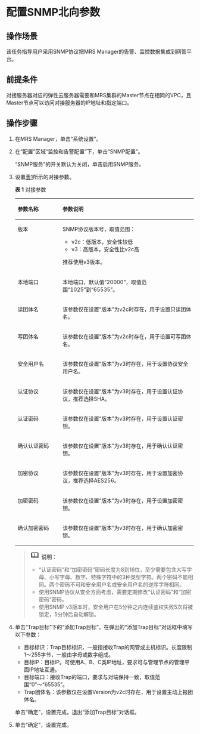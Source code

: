 # 配置SNMP北向参数<a name="ZH-CN_TOPIC_0174499318"></a>

## 操作场景<a name="zh-cn_topic_0035209607_section44841084183850"></a>

该任务指导用户采用SNMP协议把MRS Manager的告警、监控数据集成到网管平台。

## 前提条件<a name="zh-cn_topic_0035209607_section36395386183434"></a>

对接服务器对应的弹性云服务器需要和MRS集群的Master节点在相同的VPC，且Master节点可以访问对接服务器的IP地址和指定端口。

## 操作步骤<a name="zh-cn_topic_0035209607_section64229460183937"></a>

1.  在MRS Manager，单击“系统设置”。
2.  在“配置”区域“监控和告警配置”下，单击“SNMP配置”。

    “SNMP服务”的开关默认为关闭，单击启用SNMP服务。

3.  设置[表1](#zh-cn_topic_0035209607_table981749184027)所示的对接参数。

    **表 1**  对接参数

    <a name="zh-cn_topic_0035209607_table981749184027"></a>
    <table><thead align="left"><tr id="zh-cn_topic_0035209607_row56396084184027"><th class="cellrowborder" valign="top" width="25.16%" id="mcps1.2.3.1.1"><p id="zh-cn_topic_0035209607_p4680074184027"><a name="zh-cn_topic_0035209607_p4680074184027"></a><a name="zh-cn_topic_0035209607_p4680074184027"></a><strong id="zh-cn_topic_0035209607_b55176335184047"><a name="zh-cn_topic_0035209607_b55176335184047"></a><a name="zh-cn_topic_0035209607_b55176335184047"></a>参数名称</strong></p>
    </th>
    <th class="cellrowborder" valign="top" width="74.83999999999999%" id="mcps1.2.3.1.2"><p id="zh-cn_topic_0035209607_p43541750184027"><a name="zh-cn_topic_0035209607_p43541750184027"></a><a name="zh-cn_topic_0035209607_p43541750184027"></a><strong id="zh-cn_topic_0035209607_b40098116184047"><a name="zh-cn_topic_0035209607_b40098116184047"></a><a name="zh-cn_topic_0035209607_b40098116184047"></a>参数说明</strong></p>
    </th>
    </tr>
    </thead>
    <tbody><tr id="zh-cn_topic_0035209607_row37220829184027"><td class="cellrowborder" valign="top" width="25.16%" headers="mcps1.2.3.1.1 "><p id="zh-cn_topic_0035209607_p62097193184027"><a name="zh-cn_topic_0035209607_p62097193184027"></a><a name="zh-cn_topic_0035209607_p62097193184027"></a>版本</p>
    </td>
    <td class="cellrowborder" valign="top" width="74.83999999999999%" headers="mcps1.2.3.1.2 "><p id="zh-cn_topic_0035209607_p63816770184027"><a name="zh-cn_topic_0035209607_p63816770184027"></a><a name="zh-cn_topic_0035209607_p63816770184027"></a>SNMP协议版本号，取值范围：</p>
    <a name="zh-cn_topic_0035209607_ul37480023184027"></a><a name="zh-cn_topic_0035209607_ul37480023184027"></a><ul id="zh-cn_topic_0035209607_ul37480023184027"><li>v2c：低版本，安全性较低</li><li>v3：高版本，安全性比v2c高</li></ul>
    <p id="zh-cn_topic_0035209607_p9629177184027"><a name="zh-cn_topic_0035209607_p9629177184027"></a><a name="zh-cn_topic_0035209607_p9629177184027"></a>推荐使用v3版本。</p>
    </td>
    </tr>
    <tr id="zh-cn_topic_0035209607_row19553732184027"><td class="cellrowborder" valign="top" width="25.16%" headers="mcps1.2.3.1.1 "><p id="zh-cn_topic_0035209607_p40348451184027"><a name="zh-cn_topic_0035209607_p40348451184027"></a><a name="zh-cn_topic_0035209607_p40348451184027"></a>本地端口</p>
    </td>
    <td class="cellrowborder" valign="top" width="74.83999999999999%" headers="mcps1.2.3.1.2 "><p id="zh-cn_topic_0035209607_p46999123184027"><a name="zh-cn_topic_0035209607_p46999123184027"></a><a name="zh-cn_topic_0035209607_p46999123184027"></a>本地端口，默认值“20000”，取值范围“1025”到“65535”。</p>
    </td>
    </tr>
    <tr id="zh-cn_topic_0035209607_row20338929184027"><td class="cellrowborder" valign="top" width="25.16%" headers="mcps1.2.3.1.1 "><p id="zh-cn_topic_0035209607_p36840541184027"><a name="zh-cn_topic_0035209607_p36840541184027"></a><a name="zh-cn_topic_0035209607_p36840541184027"></a>读团体名</p>
    </td>
    <td class="cellrowborder" valign="top" width="74.83999999999999%" headers="mcps1.2.3.1.2 "><p id="zh-cn_topic_0035209607_p31293805184027"><a name="zh-cn_topic_0035209607_p31293805184027"></a><a name="zh-cn_topic_0035209607_p31293805184027"></a>该参数仅在设置“版本”为v2c时存在，用于设置只读团体名。</p>
    </td>
    </tr>
    <tr id="zh-cn_topic_0035209607_row13208790184027"><td class="cellrowborder" valign="top" width="25.16%" headers="mcps1.2.3.1.1 "><p id="zh-cn_topic_0035209607_p63279064184027"><a name="zh-cn_topic_0035209607_p63279064184027"></a><a name="zh-cn_topic_0035209607_p63279064184027"></a>写团体名</p>
    </td>
    <td class="cellrowborder" valign="top" width="74.83999999999999%" headers="mcps1.2.3.1.2 "><p id="zh-cn_topic_0035209607_p25330546184027"><a name="zh-cn_topic_0035209607_p25330546184027"></a><a name="zh-cn_topic_0035209607_p25330546184027"></a>该参数仅在设置“版本”为v2c时存在，用于设置可写团体名。</p>
    </td>
    </tr>
    <tr id="zh-cn_topic_0035209607_row26648328184027"><td class="cellrowborder" valign="top" width="25.16%" headers="mcps1.2.3.1.1 "><p id="zh-cn_topic_0035209607_p11030970184027"><a name="zh-cn_topic_0035209607_p11030970184027"></a><a name="zh-cn_topic_0035209607_p11030970184027"></a>安全用户名</p>
    </td>
    <td class="cellrowborder" valign="top" width="74.83999999999999%" headers="mcps1.2.3.1.2 "><p id="zh-cn_topic_0035209607_p21093401184027"><a name="zh-cn_topic_0035209607_p21093401184027"></a><a name="zh-cn_topic_0035209607_p21093401184027"></a>该参数仅在设置“版本”为v3时存在，用于设置协议安全用户名。</p>
    </td>
    </tr>
    <tr id="zh-cn_topic_0035209607_row55622884184027"><td class="cellrowborder" valign="top" width="25.16%" headers="mcps1.2.3.1.1 "><p id="zh-cn_topic_0035209607_p9159793184027"><a name="zh-cn_topic_0035209607_p9159793184027"></a><a name="zh-cn_topic_0035209607_p9159793184027"></a>认证协议</p>
    </td>
    <td class="cellrowborder" valign="top" width="74.83999999999999%" headers="mcps1.2.3.1.2 "><p id="zh-cn_topic_0035209607_p3745758184027"><a name="zh-cn_topic_0035209607_p3745758184027"></a><a name="zh-cn_topic_0035209607_p3745758184027"></a>该参数仅在设置“版本”为v3时存在，用于设置认证协议，推荐选择SHA。</p>
    </td>
    </tr>
    <tr id="zh-cn_topic_0035209607_row33711824184027"><td class="cellrowborder" valign="top" width="25.16%" headers="mcps1.2.3.1.1 "><p id="zh-cn_topic_0035209607_p46303217184027"><a name="zh-cn_topic_0035209607_p46303217184027"></a><a name="zh-cn_topic_0035209607_p46303217184027"></a>认证密码</p>
    </td>
    <td class="cellrowborder" valign="top" width="74.83999999999999%" headers="mcps1.2.3.1.2 "><p id="zh-cn_topic_0035209607_p59573062184027"><a name="zh-cn_topic_0035209607_p59573062184027"></a><a name="zh-cn_topic_0035209607_p59573062184027"></a>该参数仅在设置“版本”为v3时存在，用于设置认证密钥。</p>
    </td>
    </tr>
    <tr id="zh-cn_topic_0035209607_row66395511184027"><td class="cellrowborder" valign="top" width="25.16%" headers="mcps1.2.3.1.1 "><p id="zh-cn_topic_0035209607_p9327350184027"><a name="zh-cn_topic_0035209607_p9327350184027"></a><a name="zh-cn_topic_0035209607_p9327350184027"></a>确认认证密码</p>
    </td>
    <td class="cellrowborder" valign="top" width="74.83999999999999%" headers="mcps1.2.3.1.2 "><p id="zh-cn_topic_0035209607_p17317918184027"><a name="zh-cn_topic_0035209607_p17317918184027"></a><a name="zh-cn_topic_0035209607_p17317918184027"></a>该参数仅在设置“版本”为v3时存在，用于确认认证密钥。</p>
    </td>
    </tr>
    <tr id="zh-cn_topic_0035209607_row21643536184027"><td class="cellrowborder" valign="top" width="25.16%" headers="mcps1.2.3.1.1 "><p id="zh-cn_topic_0035209607_p8296007184027"><a name="zh-cn_topic_0035209607_p8296007184027"></a><a name="zh-cn_topic_0035209607_p8296007184027"></a>加密协议</p>
    </td>
    <td class="cellrowborder" valign="top" width="74.83999999999999%" headers="mcps1.2.3.1.2 "><p id="zh-cn_topic_0035209607_p887995184027"><a name="zh-cn_topic_0035209607_p887995184027"></a><a name="zh-cn_topic_0035209607_p887995184027"></a>该参数仅在设置“版本”为v3时存在，用于设置加密协议，推荐选择AES256。</p>
    </td>
    </tr>
    <tr id="zh-cn_topic_0035209607_row7991959184027"><td class="cellrowborder" valign="top" width="25.16%" headers="mcps1.2.3.1.1 "><p id="zh-cn_topic_0035209607_p43368944184027"><a name="zh-cn_topic_0035209607_p43368944184027"></a><a name="zh-cn_topic_0035209607_p43368944184027"></a>加密密码</p>
    </td>
    <td class="cellrowborder" valign="top" width="74.83999999999999%" headers="mcps1.2.3.1.2 "><p id="zh-cn_topic_0035209607_p23223610184027"><a name="zh-cn_topic_0035209607_p23223610184027"></a><a name="zh-cn_topic_0035209607_p23223610184027"></a>该参数仅在设置“版本”为v3时存在，用于设置加密密钥。</p>
    </td>
    </tr>
    <tr id="zh-cn_topic_0035209607_row7685905184027"><td class="cellrowborder" valign="top" width="25.16%" headers="mcps1.2.3.1.1 "><p id="zh-cn_topic_0035209607_p18578567184027"><a name="zh-cn_topic_0035209607_p18578567184027"></a><a name="zh-cn_topic_0035209607_p18578567184027"></a>确认加密密码</p>
    </td>
    <td class="cellrowborder" valign="top" width="74.83999999999999%" headers="mcps1.2.3.1.2 "><p id="zh-cn_topic_0035209607_p28468929184027"><a name="zh-cn_topic_0035209607_p28468929184027"></a><a name="zh-cn_topic_0035209607_p28468929184027"></a>该参数仅在设置“版本”为v3时存在，用于确认加密密钥。</p>
    </td>
    </tr>
    </tbody>
    </table>

    >![](public_sys-resources/icon-note.gif) **说明：**   
    >-   “认证密码”和“加密密码”密码长度为8到16位，至少需要包含大写字母、小写字母、数字、特殊字符中的3种类型字符。两个密码不能相同。两个密码不可和安全用户名或安全用户名的逆序字符相同。  
    >-   使用SNMP协议从安全方面考虑，需要定期修改“认证密码”和“加密密码”密码。  
    >-   使用SNMP v3版本时，安全用户在5分钟之内连续鉴权失败5次将被锁定，5分钟后自动解锁。  

4.  单击“Trap目标”下的“添加Trap目标”，在弹出的“添加Trap目标”对话框中填写以下参数：

    -   目标标识：Trap目标标识，一般指接收Trap的网管或主机标识。长度限制1～255字节，一般由字母或数字组成。
    -   目标IP：目标IP。可使用A、B、C类IP地址，要求可与管理节点的管理平面IP地址互通。
    -   目标端口：接收Trap的端口，要求与对端保持一致，取值范围“0”～“65535”。
    -   Trap团体名：该参数仅在设置Version为v2c时存在，用于设置主动上报团体名。

    单击“确定”，设置完成，退出“添加Trap目标”对话框。

5.  单击“确定”，设置完成。


